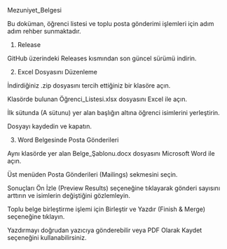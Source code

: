 Mezuniyet_Belgesi

Bu doküman, öğrenci listesi ve toplu posta gönderimi işlemleri için adım adım rehber sunmaktadır.

1. Release

GitHub üzerindeki Releases kısmından son güncel sürümü indirin.

2. Excel Dosyasını Düzenleme

İndirdiğiniz .zip dosyasını tercih ettiğiniz bir klasöre açın.

Klasörde bulunan Öğrenci_Listesi.xlsx dosyasını Excel ile açın.

İlk sütunda (A sütunu) yer alan başlığın altına öğrenci isimlerini yerleştirin.

Dosyayı kaydedin ve kapatın.

3. Word Belgesinde Posta Gönderileri

Aynı klasörde yer alan Belge_Şablonu.docx dosyasını Microsoft Word ile açın.

Üst menüden Posta Gönderileri (Mailings) sekmesini seçin.

Sonuçları Ön İzle (Preview Results) seçeneğine tıklayarak gönderi sayısını arttırın ve isimlerin değiştiğini gözlemleyin.

Toplu belge birleştirme işlemi için Birleştir ve Yazdır (Finish & Merge) seçeneğine tıklayın.

Yazdırmayı doğrudan yazıcıya gönderebilir veya PDF Olarak Kaydet seçeneğini kullanabilirsiniz.

